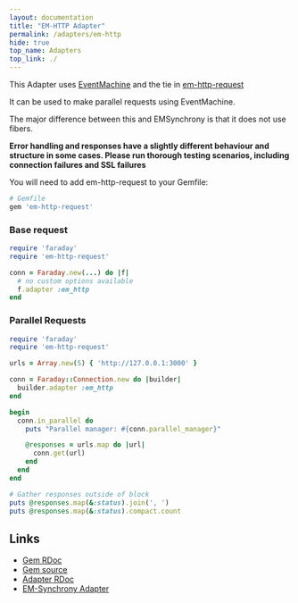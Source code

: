 ```yaml
---
layout: documentation
title: "EM-HTTP Adapter"
permalink: /adapters/em-http
hide: true
top_name: Adapters
top_link: ./
---
```


This Adapter uses [EventMachine](https://github.com/eventmachine/eventmachine/) and the tie in [em-http-request][src]

It can be used to make parallel requests using EventMachine.

The major difference between this and EMSynchrony is that it does not use fibers.

**Error handling and responses have a slightly different behaviour and structure in some cases.  Please run thorough testing scenarios, including connection failures and SSL failures**

You will need to add em-http-request to your Gemfile:

```ruby
# Gemfile
gem 'em-http-request'
```

### Base request
```ruby
require 'faraday'
require 'em-http-request'

conn = Faraday.new(...) do |f|
  # no custom options available
  f.adapter :em_http
end
```

### Parallel Requests

```ruby
require 'faraday'
require 'em-http-request'

urls = Array.new(5) { 'http://127.0.0.1:3000' }

conn = Faraday::Connection.new do |builder|
  builder.adapter :em_http
end

begin
  conn.in_parallel do
    puts "Parallel manager: #{conn.parallel_manager}"

    @responses = urls.map do |url|
      conn.get(url)
    end
  end
end

# Gather responses outside of block
puts @responses.map(&:status).join(', ')
puts @responses.map(&:status).compact.count
```

## Links

* [Gem RDoc][rdoc]
* [Gem source][src]
* [Adapter RDoc][adapter_rdoc]
* [EM-Synchrony Adapter](./em-synchrony.md)

[rdoc]: https://www.rubydoc.info/gems/em-http-request
[src]: https://github.com/igrigorik/em-http-request#readme
[adapter_rdoc]: https://www.rubydoc.info/gems/faraday/Faraday/Adapter/EMHttp

